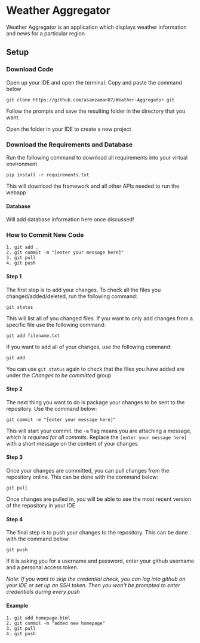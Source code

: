 # Weather Aggregator
Weather Aggregator is an application which displays weather information and news for a particular region

## Setup
### Download Code
Open up your IDE and open the terminal. Copy and paste the command below

`git clone https://github.com/asamzaman87/Weather-Aggregator.git`

Follow the prompts and save the resulting folder in the directory that you want.

Open the folder in your IDE to create a new project

### Download the Requirements and Database
Run the following command to download all requirements into your virtual environment

`pip install -r requirements.txt`

This will download the framework and all other APIs needed to run the webapp

#### Database
Will add database information here once discussed!

### How to Commit New Code

    1. git add .
    2. git commit -m "[enter your message here]"
    3. git pull
    4. git push

#### Step 1

The first step is to add your changes. To check all the files you changed/added/deleted, run the following command:

`git status`

This will list all of you changed files. If you want to only add changes from a specific file use the following command:

`git add filename.txt`

If you want to add all of your changes, use the following command:

`git add .`

You can use `git status` again to check that the files you have added are under the _Changes to be committed_ group

#### Step 2
 
The next thing you want to do is package your changes to be sent to the repository. Use the command below:

`git commit -m "[enter your message here]"`

This will start your commit. the `-m` flag means you are attaching a message, _which is required for all commits_. 
Replace the `[enter your message here]` with a short message on the content of your changes

#### Step 3

Once your changes are committed, you can pull changes from the repository online. This can be done with the command below:

`git pull`

Once changes are pulled in, you will be able to see the most recent version of the repository in your IDE

#### Step 4

The final step is to push your changes to the repository. This can be done with the command below:

`git push`

If it is asking you for a username and password, enter your github username and a personal access token. 

_Note: If you want to skip the credential check, you can log into github on your IDE or set up an SSH token. 
Then you won't be prompted to enter credentials during every push_

#### Example

    1. git add homepage.html
    2. git commit -m "added new homepage"
    3. git pull
    4. git push

